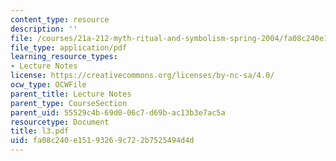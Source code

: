 ```yaml
---
content_type: resource
description: ''
file: /courses/21a-212-myth-ritual-and-symbolism-spring-2004/fa08c240e15193269c722b7525494d4d_l3.pdf
file_type: application/pdf
learning_resource_types:
- Lecture Notes
license: https://creativecommons.org/licenses/by-nc-sa/4.0/
ocw_type: OCWFile
parent_title: Lecture Notes
parent_type: CourseSection
parent_uid: 55529c4b-69d0-06c7-d69b-ac13b3e7ac5a
resourcetype: Document
title: l3.pdf
uid: fa08c240-e151-9326-9c72-2b7525494d4d
---
```


